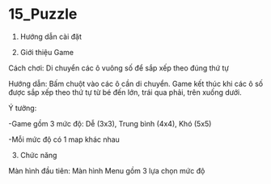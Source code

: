 # 15_Puzzle

1. Hướng dẫn cài đặt

2. Giới thiệu Game

Cách chơi: Di chuyển các ô vuông số để sắp xếp theo đúng thứ tự

Hướng dẫn: Bấm chuột vào các ô cần di chuyển. Game kết thúc khi các ô số được sắp xếp theo thứ tự từ bé đến lớn, trái qua phải, trên xuống dưới.

Ý tưởng: 

-Game gồm 3 mức độ: Dễ (3x3), Trung bình (4x4), Khó (5x5)

-Mỗi mức độ có 1 map khác nhau

3. Chức năng

Màn hình đầu tiên: Màn hình Menu gồm 3 lựa chọn mức độ

